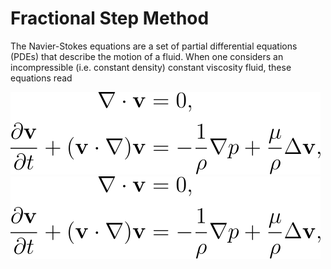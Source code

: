 # Fractional Step Method

The Navier-Stokes equations are a set of partial differential equations (PDEs) that describe the motion of a fluid. When one considers an incompressible (i.e. constant density) constant viscosity fluid, these equations read

![Alt text](/mdimages/nseqs.svg)
<img src="./mdimages/nseqs.svg">
